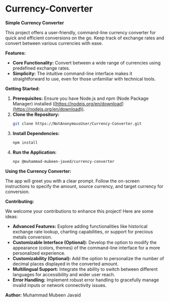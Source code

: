 # Currency-Converter

**Simple Currency Converter**

This project offers a user-friendly, command-line currency converter for quick and efficient conversions on the go. Keep track of exchange rates and convert between various currencies with ease.

**Features:**

- **Core Functionality:** Convert between a wide range of currencies using predefined exchange rates.
- **Simplicity:** The intuitive command-line interface makes it straightforward to use, even for those unfamiliar with technical tools.

**Getting Started:**

1. **Prerequisites:** Ensure you have Node.js and npm (Node Package Manager) installed ([https://nodejs.org/en/download](https://nodejs.org/en/download)).
2. **Clone the Repository:**
   ```bash
   git clone https://NotAnonymousUser/Currency-Converter.git
   ```
3. **Install Dependencies:**
   ```bash
   npm install
   ```
4. **Run the Application:**
   ```bash
   npx @muhammad-mubeen-javed/currency-converter
   ```

**Using the Currency Converter:**

The app will greet you with a clear prompt. Follow the on-screen instructions to specify the amount, source currency, and target currency for conversion.

**Contributing:**

We welcome your contributions to enhance this project! Here are some ideas:

- **Advanced Features:** Explore adding functionalities like historical exchange rate lookup, charting capabilities, or support for precious metals conversion.
- **Customizable Interface (Optional):** Develop the option to modify the appearance (colors, themes) of the command-line interface for a more personalized experience.
- **Customizability (Optional):** Add the option to personalize the number of decimal places displayed in the converted amount.
- **Multilingual Support:** Integrate the ability to switch between different languages for accessibility and wider user reach.
- **Error Handling:** Implement robust error handling to gracefully manage invalid inputs or network connectivity issues.

**Author:** Muhammad Mubeen Javaid
